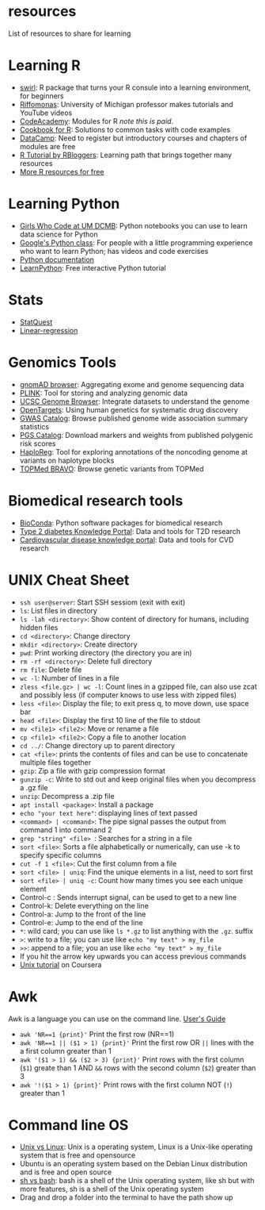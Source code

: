 # resources
List of resources to share for learning

# Learning R
* [swirl](https://swirlstats.com/): R package that turns your R consule into a learning environment, for beginners
* [Riffomonas](https://riffomonas.org/): University of Michigan professor makes tutorials and YouTube videos 
* [CodeAcademy](https://www.codecademy.com/learn/learn-r): Modules for R *note this is paid*. 
* [Cookbook for R](http://www.cookbook-r.com/): Solutions to common tasks with code examples
* [DataCamp](https://www.datacamp.com/): Need to register but introductory courses and chapters of modules are free
* [R Tutorial by RBloggers](https://www.r-bloggers.com/2015/12/how-to-learn-r-2/): Learning path that brings together many resources
* [More R resources for free](https://www.r-bloggers.com/2016/02/learning-r-for-free-free-online-resources/)

# Learning Python
* [Girls Who Code at UM DCMB](https://github.com/GWC-DCMB/GWC-DCMB/blob/master/get-started.md): Python notebooks you can use to learn data science for Python
* [Google's Python class](https://developers.google.com/edu/python): For people with a little programming experience who want to learn Python; has videos and code exercises
* [Python documentation](https://docs.python.org/3/)
* [LearnPython](https://www.learnpython.org/): Free interactive Python tutorial

# Stats
* [StatQuest](https://www.youtube.com/channel/UCtYLUTtgS3k1Fg4y5tAhLbw)
* [Linear-regression](https://mlu-explain.github.io/linear-regression)

# Genomics Tools 
* [gnomAD browser](https://gnomad.broadinstitute.org/): Aggregating exome and genome sequencing data
* [PLINK](https://www.cog-genomics.org/plink/): Tool for storing and analyzing genomic data
* [UCSC Genome Browser](https://genome.ucsc.edu/): Integrate datasets to understand the genome
* [OpenTargets](https://www.opentargets.org/): Using human genetics for systematic drug discovery
* [GWAS Catalog](https://www.ebi.ac.uk/gwas/): Browse published genome wide association summary statistics
* [PGS Catalog](https://www.pgscatalog.org/): Download markers and weights from published polygenic risk scores
* [HaploReg](https://pubs.broadinstitute.org/mammals/haploreg/haploreg_v4.php): Tool for exploring annotations of the noncoding genome at variants on haplotype blocks
* [TOPMed BRAVO](https://bravo.sph.umich.edu/freeze8/hg38/): Browse genetic variants from TOPMed

# Biomedical research tools
* [BioConda](https://bioconda.github.io/): Python software packages for biomedical research 
* [Type 2 diabetes Knowledge Portal](https://t2d.hugeamp.org/): Data and tools for T2D research
* [Cardiovascular disease knowledge portal](https://cvd.hugeamp.org/): Data and tools for CVD research

# UNIX Cheat Sheet
* `ssh user@server`: Start SSH sessiom (exit with exit)
* `ls`: List files in directory
* `ls -lah <directory>`: Show content of directory for humans, including hidden files
* `cd <directory>`: Change directory
* `mkdir <directory>`: Create directory
* `pwd`: Print working directory (the directory you are in)
* `rm -rf <directory>`: Delete full directory
* `rm file`: Delete file
*  `wc -l`: Number of lines in a file
*  `zless <file.gz> | wc -l`: Count lines in a gzipped file, can also use zcat and possibly less (if computer knows to use less with zipped files)
*  `less <file>`: Display the file; to exit press q, to move down, use space bar
*  `head <file>`: Display the first 10 line of the file to stdout
*  `mv <file1> <file2>`: Move or rename a file
*  `cp <file1> <file2>`: Copy a file to another location
*  `cd ../`: Change directory up to parent directory
*  `cat <file>`: prints the contents of files and can be use to concatenate multiple files together
*  `gzip`: Zip a file with gzip compression format
*  `gunzip -c`: Write to std out and keep original files when you decompress a .gz file
*  `unzip`: Decompress  a .zip file
*  `apt install <package>`: Install a package 
*  `echo "your text here"`: displaying lines of text passed 
*  `<command> | <command>`: The pipe signal passes the output from command 1 into command 2
*  `grep "string" <file> `: Searches for a string in a file
*  `sort <file>`: Sorts a file alphabetically or numerically, can use -k to specify specific columns
*  `cut -f 1 <file>`: Cut the first column from a file
*  `sort <file> | uniq`: Find the unique elements in a list, need to sort first
*  `sort <file> | uniq -c`: Count how many times you see each unique element
* Control-c : Sends interrupt signal, can be used to get to a new line
* Control-k: Delete everything on the line
* Control-a: Jump to the front of the line
* Control-e: Jump to the end of the line
* `*`: wild card; you can use like `ls *.gz` to list anything with the `.gz`. suffix 
* `>`: write to a file; you can use like `echo "my text" > my_file` 
* `>>`: append to a file; you an use like `echo "my text" > my_file` 
* If you hit the arrow key upwards you can access previous commands
* [Unix tutorial](https://www.coursera.org/learn/unix) on Coursera

# Awk
Awk is a language you can use on the command line. [User's Guide](https://www.gnu.org/software/gawk/manual/gawk.html)
* `awk 'NR==1 {print}'` Print the first row (NR==1)
* `awk 'NR==1 || ($1 > 1) {print}'` Print the first row OR `||` lines with the a first column greater than 1
* `awk '($1 > 1) && ($2 > 3) {print}'` Print rows with the first column (`$1`) greate than 1 AND `&&` rows with the second column (`$2`) greater than 3
* `awk '!($1 > 1) {print}'` Print rows with the first column NOT (`!`) greater than 1

# Command line OS
* [Unix vs Linux](https://www.geeksforgeeks.org/linux-vs-unix/): Unix is a operating system, Linux is a Unix-like operating system that is free and opensource 
* Ubuntu is an operating system based on the Debian Linux distribution and is free and open source 
* [sh vs bash](https://www.geeksforgeeks.org/difference-between-sh-and-bash/): bash is a shell of the Unix operating system, like sh but with more features, sh is a shell of the Unix operating system 
* Drag and drop a folder into the terminal to have the path show up
